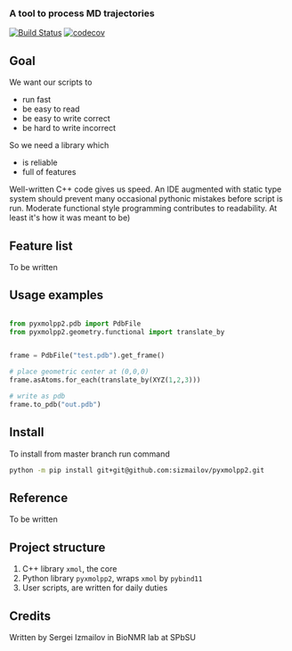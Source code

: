 ### A tool to process MD trajectories

[![Build Status](https://travis-ci.org/sizmailov/pyxmolpp2.svg?branch=master)](https://travis-ci.org/sizmailov/pyxmolpp2) [![codecov](https://codecov.io/gh/sizmailov/pyxmolpp2/branch/master/graph/badge.svg)](https://codecov.io/gh/sizmailov/pyxmolpp2)


## Goal 

We want our scripts to 
 - run fast
 - be easy to read  
 - be easy to write correct
 - be hard to write incorrect

So we need a library which 
 - is reliable
 - full of features


Well-written C++ code gives us speed. An IDE augmented with static type system should prevent many occasional 
pythonic mistakes before script is run. Moderate functional style programming contributes to readability.
At least it's how it was meant to be)


## Feature list

To be written

## Usage examples

```python

from pyxmolpp2.pdb import PdbFile
from pyxmolpp2.geometry.functional import translate_by


frame = PdbFile("test.pdb").get_frame()

# place geometric center at (0,0,0)
frame.asAtoms.for_each(translate_by(XYZ(1,2,3)))

# write as pdb 
frame.to_pdb("out.pdb")

```

## Install

To install from master branch run command
```bash
python -m pip install git+git@github.com:sizmailov/pyxmolpp2.git
```

## Reference

To be written

## Project structure

1. C++ library `xmol`, the core
2. Python library `pyxmolpp2`, wraps `xmol` by `pybind11`
3. User scripts, are written for daily duties  



## Credits

Written by Sergei Izmailov in BioNMR lab at SPbSU
